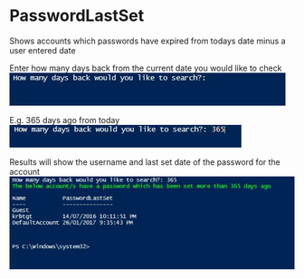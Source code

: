 # PasswordLastSet
Shows accounts which passwords have expired from todays date minus a user entered date

Enter how many days back from the current date you would like to check
![WebsiteURL](https://github.com/x49QK2S25Jv/PasswordLastSet/blob/master/README/IMAGE1.JPG)

E.g. 365 days ago from today
![WebsiteURL](https://github.com/x49QK2S25Jv/PasswordLastSet/blob/master/README/IMAGE2.JPG)


Results will show the username and last set date of the password for the account
![WebsiteURL](https://github.com/x49QK2S25Jv/PasswordLastSet/blob/master/README/IMAGE3.JPG)
